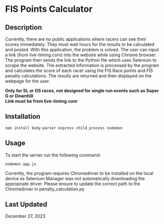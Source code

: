 # FIS Points Calculator #
## Description ##
Currently, there are no public applications where racers can see their scores immediately. They must wait hours for the results to be calculated and posted. With this application, the problem is solved. The user can input a link (from live-timing.com) into the website while using Chrome browser. The program then sends the link to the Python file which uses Selenium to scrape the website. The extracted information is processed by the program and calculates the score of each racer using the FIS Race points and FIS penalty calculations. The results are returned and then displayed on the webpage for the user.

**Only for SL or GS races, not designed for single run events such as Super G or Downhill**\
**Link must be from live-timing.com**

## Installation ##
```
npm install body-parser express child_process nodemon
```


## Usage ##
To start the server run the following command:
```
nodemon app.js
```
Currently, the program requires Chromedriver to be installed on the local device as Selenium Manager was not automatically downloading the appropriate driver. Please ensure to update the correct path to the Chromedriver in penalty_calculation.py

## Last Updated ##
December 27, 2023